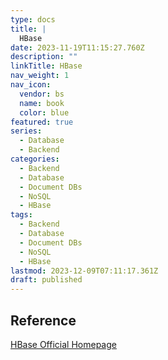 ```yaml
---
type: docs
title: |
  HBase
date: 2023-11-19T11:15:27.760Z
description: ""
linkTitle: HBase
nav_weight: 1
nav_icon:
  vendor: bs
  name: book
  color: blue
featured: true
series:
  - Database
  - Backend
categories:
  - Backend
  - Database
  - Document DBs
  - NoSQL
  - HBase
tags:
  - Backend
  - Database
  - Document DBs
  - NoSQL
  - HBase
lastmod: 2023-12-09T07:11:17.361Z
draft: published
---
```


## Reference

[HBase Official Homepage](https://hbase.apache.org/)

